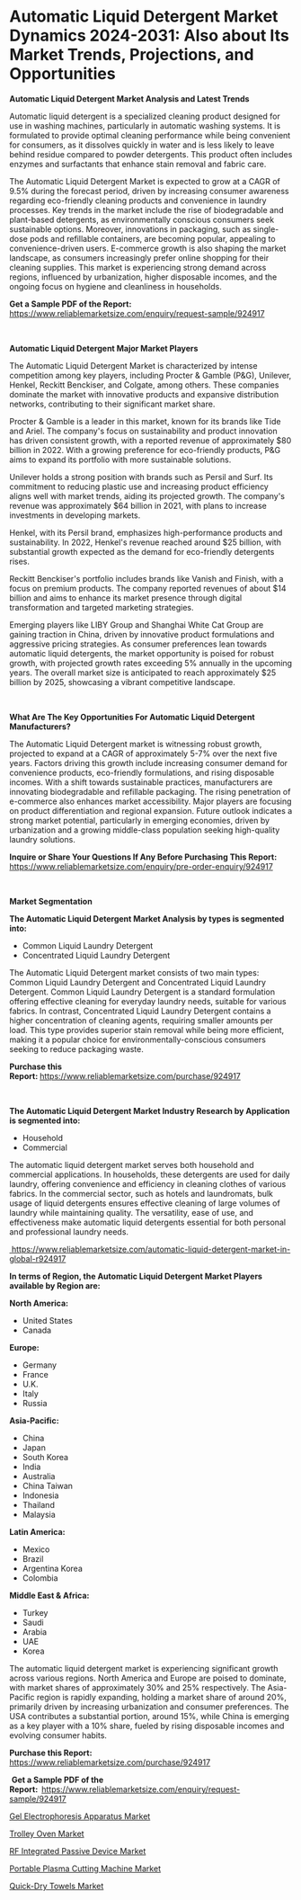 <p><h1>Automatic Liquid Detergent Market Dynamics 2024-2031: Also about Its Market Trends, Projections, and Opportunities</h1></p><p><strong>Automatic Liquid Detergent Market Analysis and Latest Trends</strong></p>
<p><p>Automatic liquid detergent is a specialized cleaning product designed for use in washing machines, particularly in automatic washing systems. It is formulated to provide optimal cleaning performance while being convenient for consumers, as it dissolves quickly in water and is less likely to leave behind residue compared to powder detergents. This product often includes enzymes and surfactants that enhance stain removal and fabric care.</p><p>The Automatic Liquid Detergent Market is expected to grow at a CAGR of 9.5% during the forecast period, driven by increasing consumer awareness regarding eco-friendly cleaning products and convenience in laundry processes. Key trends in the market include the rise of biodegradable and plant-based detergents, as environmentally conscious consumers seek sustainable options. Moreover, innovations in packaging, such as single-dose pods and refillable containers, are becoming popular, appealing to convenience-driven users. E-commerce growth is also shaping the market landscape, as consumers increasingly prefer online shopping for their cleaning supplies. This market is experiencing strong demand across regions, influenced by urbanization, higher disposable incomes, and the ongoing focus on hygiene and cleanliness in households.</p></p>
<p><strong>Get a Sample PDF of the Report:&nbsp;</strong> <a href="https://www.reliablemarketsize.com/enquiry/request-sample/924917?utm_campaign=1171&utm_medium=2&utm_source=Github&utm_content=ia&utm_term=02102024&utm_id=automatic-liquid-detergent">https://www.reliablemarketsize.com/enquiry/request-sample/924917</a></p>
<p>&nbsp;</p>
<p><strong>Automatic Liquid Detergent Major Market Players</strong></p>
<p><p>The Automatic Liquid Detergent Market is characterized by intense competition among key players, including Procter & Gamble (P&G), Unilever, Henkel, Reckitt Benckiser, and Colgate, among others. These companies dominate the market with innovative products and expansive distribution networks, contributing to their significant market share.</p><p>Procter & Gamble is a leader in this market, known for its brands like Tide and Ariel. The company's focus on sustainability and product innovation has driven consistent growth, with a reported revenue of approximately $80 billion in 2022. With a growing preference for eco-friendly products, P&G aims to expand its portfolio with more sustainable solutions.</p><p>Unilever holds a strong position with brands such as Persil and Surf. Its commitment to reducing plastic use and increasing product efficiency aligns well with market trends, aiding its projected growth. The company's revenue was approximately $64 billion in 2021, with plans to increase investments in developing markets.</p><p>Henkel, with its Persil brand, emphasizes high-performance products and sustainability. In 2022, Henkel's revenue reached around $25 billion, with substantial growth expected as the demand for eco-friendly detergents rises.</p><p>Reckitt Benckiser's portfolio includes brands like Vanish and Finish, with a focus on premium products. The company reported revenues of about $14 billion and aims to enhance its market presence through digital transformation and targeted marketing strategies.</p><p>Emerging players like LIBY Group and Shanghai White Cat Group are gaining traction in China, driven by innovative product formulations and aggressive pricing strategies. As consumer preferences lean towards automatic liquid detergents, the market opportunity is poised for robust growth, with projected growth rates exceeding 5% annually in the upcoming years. The overall market size is anticipated to reach approximately $25 billion by 2025, showcasing a vibrant competitive landscape.</p></p>
<p>&nbsp;</p>
<p><strong>What Are The Key Opportunities For Automatic Liquid Detergent Manufacturers?</strong></p>
<p><p>The Automatic Liquid Detergent market is witnessing robust growth, projected to expand at a CAGR of approximately 5-7% over the next five years. Factors driving this growth include increasing consumer demand for convenience products, eco-friendly formulations, and rising disposable incomes. With a shift towards sustainable practices, manufacturers are innovating biodegradable and refillable packaging. The rising penetration of e-commerce also enhances market accessibility. Major players are focusing on product differentiation and regional expansion. Future outlook indicates a strong market potential, particularly in emerging economies, driven by urbanization and a growing middle-class population seeking high-quality laundry solutions.</p></p>
<p><strong>Inquire or Share Your Questions If Any Before Purchasing This Report:</strong> <a href="https://www.reliablemarketsize.com/enquiry/pre-order-enquiry/924917?utm_campaign=1171&utm_medium=2&utm_source=Github&utm_content=ia&utm_term=02102024&utm_id=automatic-liquid-detergent">https://www.reliablemarketsize.com/enquiry/pre-order-enquiry/924917</a></p>
<p>&nbsp;</p>
<p><strong>Market Segmentation</strong></p>
<p><strong>The Automatic Liquid Detergent Market Analysis by types is segmented into:</strong></p>
<p><ul><li>Common Liquid Laundry Detergent</li><li>Concentrated Liquid Laundry Detergent</li></ul></p>
<p><p>The Automatic Liquid Detergent market consists of two main types: Common Liquid Laundry Detergent and Concentrated Liquid Laundry Detergent. Common Liquid Laundry Detergent is a standard formulation offering effective cleaning for everyday laundry needs, suitable for various fabrics. In contrast, Concentrated Liquid Laundry Detergent contains a higher concentration of cleaning agents, requiring smaller amounts per load. This type provides superior stain removal while being more efficient, making it a popular choice for environmentally-conscious consumers seeking to reduce packaging waste.</p></p>
<p><strong>Purchase this Report:&nbsp;</strong><a href="https://www.reliablemarketsize.com/purchase/924917?utm_campaign=1171&utm_medium=2&utm_source=Github&utm_content=ia&utm_term=02102024&utm_id=automatic-liquid-detergent">https://www.reliablemarketsize.com/purchase/924917</a></p>
<p>&nbsp;</p>
<p><strong>The Automatic Liquid Detergent Market Industry Research by Application is segmented into:</strong></p>
<p><ul><li>Household</li><li>Commercial</li></ul></p>
<p><p>The automatic liquid detergent market serves both household and commercial applications. In households, these detergents are used for daily laundry, offering convenience and efficiency in cleaning clothes of various fabrics. In the commercial sector, such as hotels and laundromats, bulk usage of liquid detergents ensures effective cleaning of large volumes of laundry while maintaining quality. The versatility, ease of use, and effectiveness make automatic liquid detergents essential for both personal and professional laundry needs.</p></p>
<p><a href="https://www.reliablemarketsize.com/automatic-liquid-detergent-market-in-global-r924917?utm_campaign=1171&utm_medium=2&utm_source=Github&utm_content=ia&utm_term=02102024&utm_id=automatic-liquid-detergent">&nbsp;https://www.reliablemarketsize.com/automatic-liquid-detergent-market-in-global-r924917</a></p>
<p><strong>In terms of Region, the Automatic Liquid Detergent Market Players available by Region are:</strong></p>
<p>
    <p> <strong> North America: </strong>
        <ul>
            <li>United States</li>
            <li>Canada</li>
        </ul>
        </p> 
    <p> <strong> Europe: </strong>
        <ul>
            <li>Germany</li>
            <li>France</li>
            <li>U.K.</li>
            <li>Italy</li>
            <li>Russia</li>
        </ul>
        </p> 
    <p> <strong> Asia-Pacific: </strong>
        <ul>
            <li>China</li>
            <li>Japan</li>
            <li>South Korea</li>
            <li>India</li>
            <li>Australia</li>
            <li>China Taiwan</li>
            <li>Indonesia</li>
            <li>Thailand</li>
            <li>Malaysia</li>
        </ul>
        </p> 
    <p> <strong> Latin America: </strong>
        <ul>
            <li>Mexico</li>
            <li>Brazil</li>
            <li>Argentina Korea</li>
            <li>Colombia</li>
        </ul>
        </p> 
    <p> <strong> Middle East & Africa: </strong>
        <ul>
            <li>Turkey</li>
            <li>Saudi</li>
            <li>Arabia</li>
            <li>UAE</li>
            <li>Korea</li>
        </ul>
    </p>
    </p>
<p><p>The automatic liquid detergent market is experiencing significant growth across various regions. North America and Europe are poised to dominate, with market shares of approximately 30% and 25% respectively. The Asia-Pacific region is rapidly expanding, holding a market share of around 20%, primarily driven by increasing urbanization and consumer preferences. The USA contributes a substantial portion, around 15%, while China is emerging as a key player with a 10% share, fueled by rising disposable incomes and evolving consumer habits.</p></p>
<p><strong>Purchase this Report: </strong><a href="https://www.reliablemarketsize.com/purchase/924917?utm_campaign=1171&utm_medium=2&utm_source=Github&utm_content=ia&utm_term=02102024&utm_id=automatic-liquid-detergent">https://www.reliablemarketsize.com/purchase/924917</a></p>
<p>&nbsp;<strong>Get a Sample PDF of the Report:&nbsp;&nbsp;</strong><a href="https://www.reliablemarketsize.com/enquiry/request-sample/924917?utm_campaign=1171&utm_medium=2&utm_source=Github&utm_content=ia&utm_term=02102024&utm_id=automatic-liquid-detergent">https://www.reliablemarketsize.com/enquiry/request-sample/924917</a></p>
<p><strong></strong></p>
<p><p><a href="https://www.linkedin.com/pulse/market-insights-global-gel-electrophoresis-apparatus-forecast-u5xhf?utm_campaign=1171&utm_medium=2&utm_source=Github&utm_content=ia&utm_term=02102024&utm_id=automatic-liquid-detergent">Gel Electrophoresis Apparatus Market</a></p><p><a href="https://www.linkedin.com/pulse/trolley-oven-market-insights-product-type-application-trends-2zsyf?utm_campaign=1171&utm_medium=2&utm_source=Github&utm_content=ia&utm_term=02102024&utm_id=automatic-liquid-detergent">Trolley Oven Market</a></p><p><a href="https://issuu.com/reportprime-2/docs/rf-integrated-passive-device-market_3e12d42c9e2caa?utm_campaign=1171&utm_medium=2&utm_source=Github&utm_content=ia&utm_term=02102024&utm_id=automatic-liquid-detergent">RF Integrated Passive Device Market</a></p><p><a href="https://www.linkedin.com/pulse/portable-plasma-cutting-machine-market-insights-products-crqvf?utm_campaign=1171&utm_medium=2&utm_source=Github&utm_content=ia&utm_term=02102024&utm_id=automatic-liquid-detergent">Portable Plasma Cutting Machine Market</a></p><p><a href="https://issuu.com/reportprime-2/docs/quick-dry-towels-market-size-2030.p_f130892e64a23d?utm_campaign=1171&utm_medium=2&utm_source=Github&utm_content=ia&utm_term=02102024&utm_id=automatic-liquid-detergent">Quick-Dry Towels Market</a></p></p>